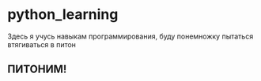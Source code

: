 # python_learning
Здесь я учусь навыкам программирования, буду понемножку пытаться втягиваться в питон
## ПИТОНИМ!
